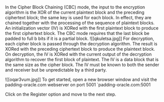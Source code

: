 In the Cipher Block Chaining (CBC) mode, the input to the encryption algorithm is the XOR of the current plaintext block and the preceding ciphertext block; the same key is used for each block. In effect, they are chained together with the processing of the sequence of plaintext blocks. An initialization vector (IV) is XORed with the first plaintext block to produce the first ciphertext block. The CBC mode requires that the last block be padded to full b bits if it is a partial block.
![[qkuletsa.jpg]]
For decryption, each cipher block is passed through the decryption algorithm. The result is XORed with the preceding ciphertext block to produce the plaintext block. On decryption, the IV is XORed with the current output of the decryption algorithm to recover the first block of plaintext. The IV is a data block that is the same size as the cipher block. The IV must be known to both the sender and receiver but be unpredictable by a third party.

![[oqar3vum.jpg]]
To get started, open a new browser window and visit the padding-oracle.com webserver on port 5001
`padding-oracle.com:5001

Click on the Register option and move to the next step.
